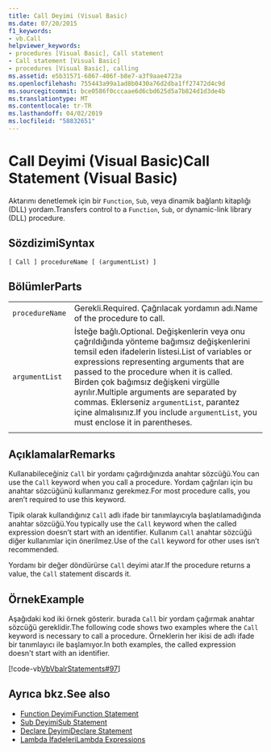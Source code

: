 ```yaml
---
title: Call Deyimi (Visual Basic)
ms.date: 07/20/2015
f1_keywords:
- vb.Call
helpviewer_keywords:
- procedures [Visual Basic], Call statement
- Call statement [Visual Basic]
- procedures [Visual Basic], calling
ms.assetid: e5b31571-6867-406f-b8e7-a3f9aae4723a
ms.openlocfilehash: 755443a99a1ad8b0430a76d2dba1ff27472d4c9d
ms.sourcegitcommit: bce0586f0cccaae6d6cbd625d5a7b824d1d3de4b
ms.translationtype: MT
ms.contentlocale: tr-TR
ms.lasthandoff: 04/02/2019
ms.locfileid: "58832651"
---
```

# <a name="call-statement-visual-basic"></a><span data-ttu-id="48c74-102">Call Deyimi (Visual Basic)</span><span class="sxs-lookup"><span data-stu-id="48c74-102">Call Statement (Visual Basic)</span></span>
<span data-ttu-id="48c74-103">Aktarımı denetlemek için bir `Function`, `Sub`, veya dinamik bağlantı kitaplığı (DLL) yordam.</span><span class="sxs-lookup"><span data-stu-id="48c74-103">Transfers control to a `Function`, `Sub`, or dynamic-link library (DLL) procedure.</span></span>  
  
## <a name="syntax"></a><span data-ttu-id="48c74-104">Sözdizimi</span><span class="sxs-lookup"><span data-stu-id="48c74-104">Syntax</span></span>  
  
```  
[ Call ] procedureName [ (argumentList) ]  
```  
  
## <a name="parts"></a><span data-ttu-id="48c74-105">Bölümler</span><span class="sxs-lookup"><span data-stu-id="48c74-105">Parts</span></span>  
|||
|---|---|
|`procedureName`|<span data-ttu-id="48c74-106">Gerekli.</span><span class="sxs-lookup"><span data-stu-id="48c74-106">Required.</span></span> <span data-ttu-id="48c74-107">Çağrılacak yordamın adı.</span><span class="sxs-lookup"><span data-stu-id="48c74-107">Name of the procedure to call.</span></span>|
|`argumentList`|<span data-ttu-id="48c74-108">İsteğe bağlı.</span><span class="sxs-lookup"><span data-stu-id="48c74-108">Optional.</span></span> <span data-ttu-id="48c74-109">Değişkenlerin veya onu çağrıldığında yönteme bağımsız değişkenlerini temsil eden ifadelerin listesi.</span><span class="sxs-lookup"><span data-stu-id="48c74-109">List of variables or expressions representing arguments that are passed to the procedure when it is called.</span></span> <span data-ttu-id="48c74-110">Birden çok bağımsız değişkeni virgülle ayrılır.</span><span class="sxs-lookup"><span data-stu-id="48c74-110">Multiple arguments are separated by commas.</span></span> <span data-ttu-id="48c74-111">Eklerseniz `argumentList`, parantez içine almalısınız.</span><span class="sxs-lookup"><span data-stu-id="48c74-111">If you include `argumentList`, you must enclose it in parentheses.</span></span>|
|||
  
## <a name="remarks"></a><span data-ttu-id="48c74-112">Açıklamalar</span><span class="sxs-lookup"><span data-stu-id="48c74-112">Remarks</span></span>  
 <span data-ttu-id="48c74-113">Kullanabileceğiniz `Call` bir yordamı çağırdığınızda anahtar sözcüğü.</span><span class="sxs-lookup"><span data-stu-id="48c74-113">You can use the `Call` keyword when you call a procedure.</span></span> <span data-ttu-id="48c74-114">Yordam çağrıları için bu anahtar sözcüğünü kullanmanız gerekmez.</span><span class="sxs-lookup"><span data-stu-id="48c74-114">For most procedure calls, you aren’t required to use this  keyword.</span></span>  
  
 <span data-ttu-id="48c74-115">Tipik olarak kullandığınız `Call` adlı ifade bir tanımlayıcıyla başlatılamadığında anahtar sözcüğü.</span><span class="sxs-lookup"><span data-stu-id="48c74-115">You typically use the `Call` keyword when the called expression doesn’t start with an identifier.</span></span> <span data-ttu-id="48c74-116">Kullanım `Call` anahtar sözcüğü diğer kullanımlar için önerilmez.</span><span class="sxs-lookup"><span data-stu-id="48c74-116">Use of the `Call` keyword for other uses isn’t recommended.</span></span>  
  
 <span data-ttu-id="48c74-117">Yordamı bir değer döndürürse `Call` deyimi atar.</span><span class="sxs-lookup"><span data-stu-id="48c74-117">If the procedure returns a value, the `Call` statement discards it.</span></span>  
  
## <a name="example"></a><span data-ttu-id="48c74-118">Örnek</span><span class="sxs-lookup"><span data-stu-id="48c74-118">Example</span></span>  
 <span data-ttu-id="48c74-119">Aşağıdaki kod iki örnek gösterir. burada `Call` bir yordam çağırmak anahtar sözcüğü gereklidir.</span><span class="sxs-lookup"><span data-stu-id="48c74-119">The following code shows two examples where the `Call` keyword is necessary to call a procedure.</span></span> <span data-ttu-id="48c74-120">Örneklerin her ikisi de adlı ifade bir tanımlayıcı ile başlamıyor.</span><span class="sxs-lookup"><span data-stu-id="48c74-120">In both examples, the called expression doesn't start with an identifier.</span></span>  
  
 [!code-vb[VbVbalrStatements#97](~/samples/snippets/visualbasic/VS_Snippets_VBCSharp/VbVbalrStatements/VB/Class1.vb#97)]  
  
## <a name="see-also"></a><span data-ttu-id="48c74-121">Ayrıca bkz.</span><span class="sxs-lookup"><span data-stu-id="48c74-121">See also</span></span>

- [<span data-ttu-id="48c74-122">Function Deyimi</span><span class="sxs-lookup"><span data-stu-id="48c74-122">Function Statement</span></span>](../../../visual-basic/language-reference/statements/function-statement.md)
- [<span data-ttu-id="48c74-123">Sub Deyimi</span><span class="sxs-lookup"><span data-stu-id="48c74-123">Sub Statement</span></span>](../../../visual-basic/language-reference/statements/sub-statement.md)
- [<span data-ttu-id="48c74-124">Declare Deyimi</span><span class="sxs-lookup"><span data-stu-id="48c74-124">Declare Statement</span></span>](../../../visual-basic/language-reference/statements/declare-statement.md)
- [<span data-ttu-id="48c74-125">Lambda İfadeleri</span><span class="sxs-lookup"><span data-stu-id="48c74-125">Lambda Expressions</span></span>](../../../visual-basic/programming-guide/language-features/procedures/lambda-expressions.md)
